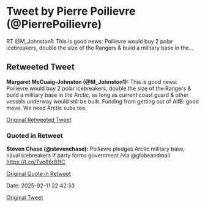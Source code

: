 # Tweet by Pierre Poilievre (@PierrePoilievre)

RT @M_Johnston1: This is good news: Poilievre would buy 2 polar icebreakers, double the size of the Rangers &amp; build a military base in the…

## Retweeted Tweet

**Margaret McCuaig-Johnston (@M_Johnston1):** This is good news: Poilievre would buy 2 polar icebreakers, double the size of the Rangers &amp; build a military base in the Arctic, as long as current coast guard &amp; other vessels underway would still be built. Funding from getting out of AIIB: good move. We need Arctic subs too.

[Original Retweeted Tweet](https://x.com/M_Johnston1/status/1888941687822569635)

### Quoted in Retweet

**Steven Chase (@stevenchase):** Poilievre pledges Arctic military base, naval icebreakers if party forms government /via @globeandmail https://t.co/Tve86r81fC

[Original Quote in Retweet](https://x.com/stevenchase/status/1888938649833574675)

Date: 2025-02-11 22:42:33

[Original Tweet](https://x.com/PierrePoilievre/status/1889444945875923225)
